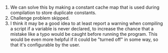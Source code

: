 1. We can solve this by making a constant cache map that is used during
compilation to store duplicate constants.
2. Challenge problem skipped.
3. I think it may be a good idea to at least report a warning when compiling
a script if a variable is never declared, to increase the chance that a mistake
like a typo would be caught before running the program. This would be even more
helpful if it could be "turned off" in some way, so that it's configurable by
the user.